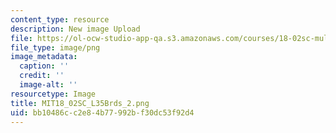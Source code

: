 ```yaml
---
content_type: resource
description: New image Upload
file: https://ol-ocw-studio-app-qa.s3.amazonaws.com/courses/18-02sc-multivariable-calculus-fall-2010/bb10486cc2e84b77992bf30dc53f92d4_MIT18_02SC_L35Brds_2.png
file_type: image/png
image_metadata:
  caption: ''
  credit: ''
  image-alt: ''
resourcetype: Image
title: MIT18_02SC_L35Brds_2.png
uid: bb10486c-c2e8-4b77-992b-f30dc53f92d4
---
```

